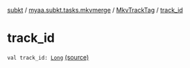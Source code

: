 [subkt](../../index.md) / [myaa.subkt.tasks.mkvmerge](../index.md) / [MkvTrackTag](index.md) / [track_id](./track_id.md)

# track_id

`val track_id: `[`Long`](https://kotlinlang.org/api/latest/jvm/stdlib/kotlin/-long/index.html) [(source)](https://github.com/Myaamori/SubKt/blob/master/src/main/kotlin/myaa/subkt/tasks/mkvmerge/mkvmerge.kt#L37)